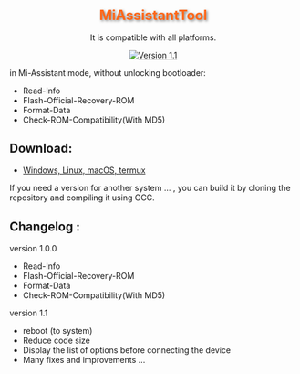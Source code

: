 <div align="center">

<h1 style="font-size: 24px; color: #FF6719; text-shadow: 2px 2px 4px rgba(0, 0, 0, 0.5);">MiAssistantTool</h1>

It is compatible with all platforms.

[![Version 1.1](https://img.shields.io/badge/Version-1.1-brightgreen)](#)

</div>

in Mi-Assistant mode, without unlocking bootloader:

- Read-Info
- Flash-Official-Recovery-ROM
- Format-Data
- Check-ROM-Compatibility(With MD5)

## Download:

- [Windows, Linux, macOS, termux](https://github.com/offici5l/MiAssistantTool/releases/tag/1.1)

If you need a version for another system ... , you can build it by cloning the repository and compiling it using GCC.

## Changelog :

version 1.0.0
- Read-Info
- Flash-Official-Recovery-ROM
- Format-Data
- Check-ROM-Compatibility(With MD5)

version 1.1
- reboot (to system)
- Reduce code size 
- Display the list of options before connecting the device
- Many fixes and improvements ...